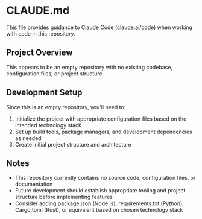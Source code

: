 # CLAUDE.md

This file provides guidance to Claude Code (claude.ai/code) when working with code in this repository.

## Project Overview

This appears to be an empty repository with no existing codebase, configuration files, or project structure.

## Development Setup

Since this is an empty repository, you'll need to:
1. Initialize the project with appropriate configuration files based on the intended technology stack
2. Set up build tools, package managers, and development dependencies as needed
3. Create initial project structure and architecture

## Notes

- This repository currently contains no source code, configuration files, or documentation
- Future development should establish appropriate tooling and project structure before implementing features
- Consider adding package.json (Node.js), requirements.txt (Python), Cargo.toml (Rust), or equivalent based on chosen technology stack